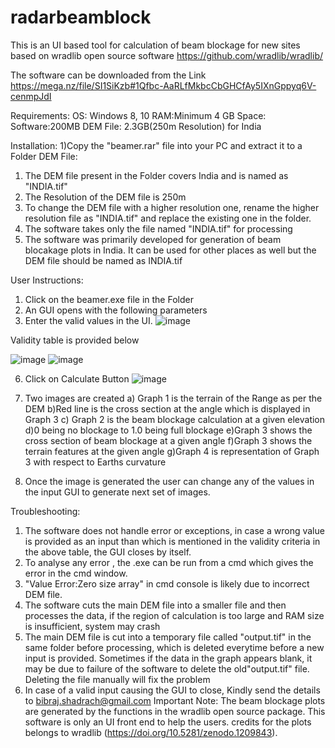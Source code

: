 # radarbeamblock
This is an UI based tool for calculation of beam blockage for new sites based on wradlib open source software https://github.com/wradlib/wradlib/

The software can be downloaded from the Link https://mega.nz/file/SI1SiKzb#1Qfbc-AaRLfMkbcCbGHCfAy5IXnGppyq6V-cenmpJdI

Requirements:
OS: Windows 8, 10
RAM:Minimum 4 GB
Space: 
 Software:200MB
 DEM File: 2.3GB(250m Resolution) for India
 
Installation:
1)Copy the "beamer.rar" file into your PC and extract it to a Folder
DEM File:
1) The DEM file present in the Folder covers India and is named as "INDIA.tif"
2) The Resolution of the DEM file is 250m
3) To change the DEM file with a higher resolution one, rename the higher resolution file as 
"INDIA.tif" and replace the existing one in the folder.
4) The software takes only the file named "INDIA.tif" for processing
5) The software was primarily developed for generation of beam blocakage plots in India. It can be used for other places as well but the DEM file should be named as INDIA.tif
   
User Instructions:
1) Click on the beamer.exe file in the Folder
2) An GUI opens with the following parameters
3) Enter the valid values in the UI.
   ![image](https://github.com/user-attachments/assets/d24fc0be-1dfc-4227-a1ac-0ef36a18235e)


Validity table is provided below

![image](https://github.com/user-attachments/assets/d752917b-6c46-4294-98a6-e6b9c425bf0b)
![image](https://github.com/user-attachments/assets/eeac8221-47d3-493a-bc64-e0a95ab7189e)


6) Click on Calculate Button
 ![image](https://github.com/user-attachments/assets/d3184a7c-d50e-43a9-a726-27f0a5a3ca78)
 
 
8) Two images are created
a) Graph 1 is the terrain of the Range as per the DEM
b)Red line is the cross section at the angle which is displayed in Graph 3
c) Graph 2 is the beam blockage calculation at a given elevation
d)0 being no blockage to 1.0 being full blockage
e)Graph 3 shows the cross section of beam blockage at a given angle
f)Graph 3 shows the terrain features at the given angle
g)Graph 4 is representation of Graph 3 with respect to Earths curvature
9) Once the image is generated the user can change any of the values in the input GUI to 
generate next set of images.

Troubleshooting:
1. The software does not handle error or exceptions, in case a wrong value is provided 
as an input than which is mentioned in the validity criteria in the above table, the 
GUI closes by itself.    
2. To analyse any error , the .exe can be run from a cmd which gives the error in the 
cmd window.
4. "Value Error:Zero size array" in cmd console is likely due to incorrect DEM file.
5. The software cuts the main DEM file into a smaller file and then processes the data, 
if the region of calculation is too large and RAM size is insufficient, system may 
crash
6. The main DEM file is cut into a temporary file called "output.tif" in the same folder 
before processing, which is deleted everytime before a new input is provided. 
Sometimes if the data in the graph appears blank, it may be due to failure of the 
software to delete the old"output.tif" file. Deleting the file manually will fix the 
problem
7. In case of a valid input causing the GUI to close, Kindly send the details to 
bibraj.shadrach@gmail.com 
Important Note:
The beam blockage plots are generated by the functions in the wradlib open source package. This software is only an UI front end to help the users. credits for the plots belongs to  wradlib (https://doi.org/10.5281/zenodo.1209843).
